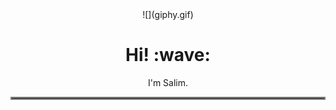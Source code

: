 <div align='center'> ![](giphy.gif) </div>

<h1 align='center'> Hi! :wave:</h1> <p align='center'>
I'm Salim.
</p> 
<hr style="border:2px solid gray"> </hr>


<!--
**SalimAbdala27/SalimAbdala27** is a ✨ _special_ ✨ repository because its `README.md` (this file) appears on your GitHub profile.

Here are some ideas to get you started:

- 🔭 I’m currently working on an Instagram clone.
- 🌱 I’m currently learning Next.js
- 👯 I am collaborating on a Crypto Project.
